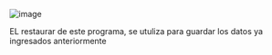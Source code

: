 ![image](https://github.com/user-attachments/assets/bca21df5-dc70-4e22-b56b-9c77ae12f71f)

EL restaurar de este programa, se utuliza para guardar los datos ya ingresados anteriormente
